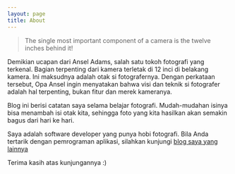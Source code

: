 ```yaml
---
layout: page
title: About
---
```


> The single most important component of a camera is the twelve inches behind it!

Demikian ucapan dari Ansel Adams, salah satu tokoh fotografi yang terkenal. Bagian terpenting dari kamera terletak di 12 inci di belakang kamera. Ini maksudnya adalah otak si fotografernya. Dengan perkataan tersebut, Opa Ansel ingin menyatakan bahwa visi dan teknik si fotografer adalah hal terpenting, bukan fitur dan merek kameranya.

Blog ini berisi catatan saya selama belajar fotografi. Mudah-mudahan isinya bisa menambah isi otak kita, sehingga foto yang kita hasilkan akan semakin bagus dari hari ke hari.

Saya adalah software developer yang punya hobi fotografi. Bila Anda tertarik dengan pemrograman aplikasi, silahkan kunjungi [blog saya yang lainnya](http://software.endy.muhardin.com)


Terima kasih atas kunjungannya :)
